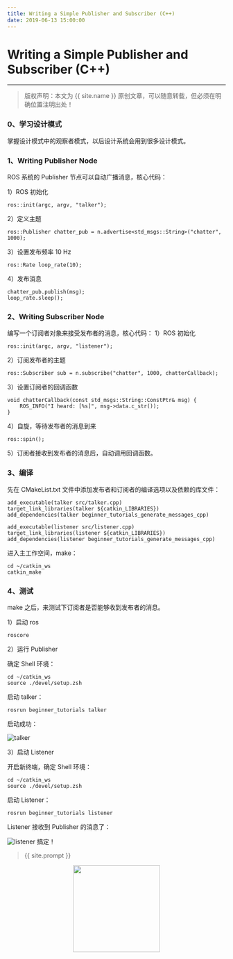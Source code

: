 ```yaml
---
title: Writing a Simple Publisher and Subscriber (C++)
date: 2019-06-13 15:00:00
---
```

# Writing a Simple Publisher and Subscriber (C++)
***
> 版权声明：本文为 {{ site.name }} 原创文章，可以随意转载，但必须在明确位置注明出处！

### 0、学习设计模式
掌握设计模式中的观察者模式，以后设计系统会用到很多设计模式。
### 1、Writing Publisher Node
ROS 系统的 Publisher 节点可以自动广播消息，核心代码：

1）ROS 初始化
```
ros::init(argc, argv, "talker");
```
2）定义主题
```
ros::Publisher chatter_pub = n.advertise<std_msgs::String>("chatter", 1000);
```
3）设置发布频率 10 Hz
```
ros::Rate loop_rate(10);
```
4）发布消息
```
chatter_pub.publish(msg);
loop_rate.sleep();
```
### 2、Writing Subscriber Node
编写一个订阅者对象来接受发布者的消息，核心代码：
1）ROS 初始化
```
ros::init(argc, argv, "listener");
```
2）订阅发布者的主题
```
ros::Subscriber sub = n.subscribe("chatter", 1000, chatterCallback);
```
3）设置订阅者的回调函数
```
void chatterCallback(const std_msgs::String::ConstPtr& msg) {
	ROS_INFO("I heard: [%s]", msg->data.c_str());
}
```
4）自旋，等待发布者的消息到来
```
ros::spin();
```
5）订阅者接收到发布者的消息后，自动调用回调函数。
### 3、编译
先在 CMakeList.txt 文件中添加发布者和订阅者的编译选项以及依赖的库文件：
```
add_executable(talker src/talker.cpp)
target_link_libraries(talker ${catkin_LIBRARIES})
add_dependencies(talker beginner_tutorials_generate_messages_cpp)

add_executable(listener src/listener.cpp)
target_link_libraries(listener ${catkin_LIBRARIES})
add_dependencies(listener beginner_tutorials_generate_messages_cpp)
```
进入主工作空间，make：
```
cd ~/catkin_ws
catkin_make
```
### 4、测试
make 之后，来测试下订阅者是否能够收到发布者的消息。

1）启动 ros
```
roscore
```
2）运行 Publisher

确定 Shell 环境：
```
cd ~/catkin_ws
source ./devel/setup.zsh
```
启动 talker：
```
rosrun beginner_tutorials talker
```
启动成功：

![talker](https://dlonng.com/images/ros/talker_listener/talker.png)

3）启动 Listener

开启新终端，确定 Shell 环境：
```
cd ~/catkin_ws
source ./devel/setup.zsh
```
启动 Listener：
```
rosrun beginner_tutorials listener
```
Listener 接收到 Publisher 的消息了：

![listener](https://dlonng.com/images/ros/talker_listener/listener.png)
搞定！

> {{ site.prompt }}

<div  align="center">
<img src="{{ site.url }}/images/wechart.jpg" width = "200" height = "200"/>